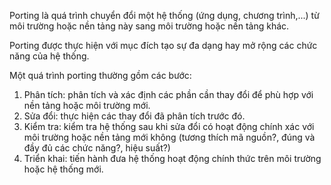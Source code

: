 Porting là quá trình chuyển đổi một hệ thống (ứng dụng, chương trình,...) từ môi trường hoặc nền tảng này sang môi trường hoặc nền tảng khác.

Porting được thực hiện với mục đích tạo sự đa dạng hay mở rộng các chức năng của hệ thống.

Một quá trình porting thường gồm các bước:
1. Phân tích: phân tích và xác định các phần cần thay đổi để phù hợp với nền tảng hoặc môi trường mới.
2. Sửa đổi: thực hiện các thay đổi đã phân tích trước đó.
3. Kiểm tra: kiểm tra hệ thống sau khi sửa đổi có hoạt động chính xác với môi trường hoặc nền tảng mới không (tương thích mã nguồn?, đúng và đầy đủ các chức năng?, hiệu suất?)
4. Triển khai: tiến hành đưa hệ thống hoạt động chính thức trên môi trường hoặc hệ thống mới.